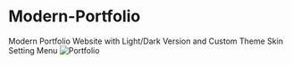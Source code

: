 # Modern-Portfolio
Modern Portfolio Website with Light/Dark Version and Custom Theme Skin Setting Menu
![Portfolio](https://user-images.githubusercontent.com/87310186/196752552-4ba36cd0-1692-435f-bba1-d664cecdabd5.jpg)
